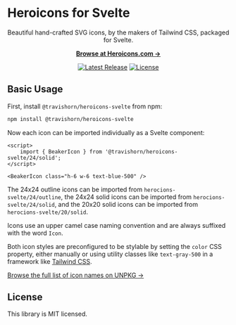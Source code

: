 # Heroicons for Svelte

<p align="center">
	Beautiful hand-crafted SVG icons, by the makers of Tailwind CSS, packaged for Svelte.
</p>

<p align="center">
  <a href="https://heroicons.com"><strong>Browse at Heroicons.com &rarr;</strong></a>
</p>

<p align="center">
	<a href="https://github.com/travishorn.com/heroicons-svelte/releases"><img src="https://img.shields.io/npm/v/@travishorn/heroicons-svelte" alt="Latest Release"></a>
	<a href="https://github.com/travishorn.com/heroicons-svelte/blob/master/LICENSE"><img
	src="https://img.shields.io/npm/l/@travishorn/heroicons-svelte" alt="License"></a>
</p>

## Basic Usage

First, install `@travishorn/heroicons-svelte` from npm:

```sh
npm install @travishorn/heroicons-svelte
```

Now each icon can be imported individually as a Svelte component:

```svelte
<script>
	import { BeakerIcon } from '@travishorn/heroicons-svelte/24/solid';
</script>

<BeakerIcon class="h-6 w-6 text-blue-500" />
```

The 24x24 outline icons can be imported from `herocions-svelte/24/outline`, the 24x24 solid icons
can be imported from `herocions-svelte/24/solid`, and the 20x20 solid icons can be imported from
`herocions-svelte/20/solid`.

Icons use an upper camel case naming convention and are always suffixed with the word `Icon`.

Both icon styles are preconfigured to be stylable by setting the `color` CSS property, either
manually or using utility classes like `text-gray-500` in a framework like [Tailwind
CSS](https://tailwindcss.com/).

[Browse the full list of icon names on UNPKG →](https://unpkg.com/browse/travishorn/heroicons-svelte/24/outline/)

## License

This library is MIT licensed.

